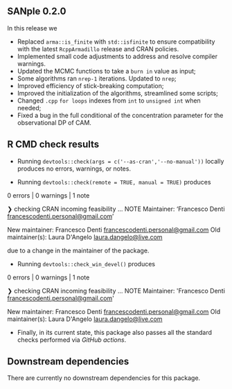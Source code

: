 ## SANple 0.2.0

In this release we

* Replaced `arma::is_finite` with `std::isfinite` to ensure compatibility with the latest `RcppArmadillo` release and CRAN policies.
* Implemented small code adjustments to address and resolve compiler warnings.
* Updated the MCMC functions to take a `burn in` value as input;
* Some algorithms ran `nrep-1` iterations. Updated to `nrep`;
* Improved efficiency of stick-breaking computation;
* Improved the initialization of the algorithms, streamlined some scripts;
* Changed `.cpp` `for loops` indexes from `int` to `unsigned int` when needed;
* Fixed a bug in the full conditional of the concentration parameter for the observational DP of CAM.


## R CMD check results

- Running `devtools::check(args = c('--as-cran','--no-manual'))` locally produces no errors, warnings, or notes.

- Running `devtools::check(remote = TRUE, manual = TRUE)` produces

0 errors | 0 warnings | 1 note

❯ checking CRAN incoming feasibility ... NOTE
    Maintainer: ‘Francesco Denti <francescodenti.personal@gmail.com>’
   
   New maintainer:
     Francesco Denti <francescodenti.personal@gmail.com>
   Old maintainer(s):
     Laura D'Angelo <laura.dangelo@live.com>

due to a change in the maintainer of the package.
      
- Running `devtools::check_win_devel()` produces

0 errors | 0 warnings | 1 note

❯ checking CRAN incoming feasibility ... NOTE
Maintainer: 'Francesco Denti <francescodenti.personal@gmail.com>'

New maintainer:
  Francesco Denti <francescodenti.personal@gmail.com>
Old maintainer(s):
  Laura D'Angelo <laura.dangelo@live.com>
  
- Finally, in its current state, this package also passes all the standard checks performed via *GitHub actions*.

## Downstream dependencies

There are currently no downstream dependencies for this package.

